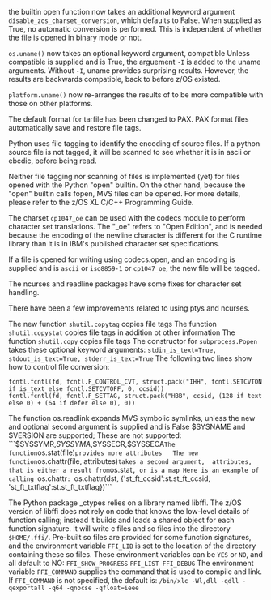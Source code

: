 the builtin open function now takes an additional keyword argument
```disable_zos_charset_conversion```, which defaults to False.
When supplied as True, no automatic conversion is performed.
This is independent of whether the file is opened in binary
mode or not.


```os.uname()``` now takes an optional keyword argument, compatible
  Unless compatible is supplied and is True,
  the arguement ```-I``` is added to the uname arguments.
  Without ```-I```, uname provides surprising results.  However,
  the results are backwards compatible, back to before z/OS existed.

```platform.uname()``` now re-arranges the results of to be
  more compatible with those on other platforms.

The default format for tarfile has been changed to PAX.
PAX format files automatically save and restore file tags.

Python uses file tagging to identify the encoding of source files.
If a python source file is not tagged, it will be scanned to see
whether it is in ascii or ebcdic, before being read.

Neither file tagging nor scanning of files is implemented (yet)
for files opened with the Python "open" builtin.  On the other hand,
because the "open" builtin calls fopen, MVS files can be opened.
For more details, please refer to the z/OS XL C/C++ Programming Guide.

The charset ```cp1047_oe``` can be used with the codecs module to
perform character set translations.  The "_oe" refers to "Open Edition",
and is needed because the encoding of the newline character is different
for the C runtime library than it is in IBM's published character set
specifications.

If a file is opened for writing using codecs.open, and an encoding is
supplied and is ```ascii``` or ```iso8859-1``` or ```cp1047_oe```, the new file will be tagged.

The ncurses and readline packages have some fixes for character set handling.

There have been a few improvements related to using ptys and ncurses.

The new function ```shutil.copytag``` copies file tags
The function ```shutil.copystat``` copies file tags in addition ot other information
The function ```shutil.copy``` copies file tags
The constructor for ```subprocess.Popen``` takes these optional keyword arguments:
  ```stdin_is_text=True, stdout_is_text=True, stderr_is_text=True```
The following two lines show how to control file conversion:
  ```
  fcntl.fcntl(fd, fcntl.F_CONTROL_CVT, struct.pack("IHH", fcntl.SETCVTON if is_text else fcntl.SETCVTOFF, 0, ccsid))
  fcntl.fcntl(fd, fcntl.F_SETTAG, struct.pack("HBB", ccsid, (128 if text else 0) + (64 if defer else 0), 0))
  ```
The function os.readlink expands MVS symbolic symlinks, unless the new and optional second argument is supplied and is False
  $SYSNAME and $VERSION are supported; These are not supported: ```$SYSSYMR,$SYSSYMA,$SYSSECR,$SYSSECA```
The function ```os.stat(file)``` provides more attributes  
The new function ```os.chattr(file, attributes)``` takes a second argument, 
attributes, that is either a result from ```os.stat```, or is a map
Here is an example of calling ```os.chattr```:
  ```os.chattr(dst, {'st_ft_ccsid':st.st_ft_ccsid, 'st_ft_txtflag':st.st_ft_txtflag})```
  
The Python package _ctypes relies on a library named libffi.
The z/OS version of libffi does not rely on code that knows the low-level details of function calling;
instead it builds and loads a shared object for each function signature.
It will write c files and so files into the directory ```$HOME/.ffi/```.
Pre-built so files are provided for some function signatures,
and the environment variable ```FFI_LIB``` is set to the location of the directory containing these so files.
These environment variables can be ```YES``` or ```NO```, and all default to NO:
  ```FFI_SHOW_PROGRESS``` ```FFI_LIST FFI_DEBUG``` 
The environment variable ```FFI_COMMAND``` supplies the command that is used to compile and link.
If ```FFI_COMMAND``` is not specified, the default is:
  ```/bin/xlc -Wl,dll -qdll -qexportall -q64 -qnocse -qfloat=ieee```
  
